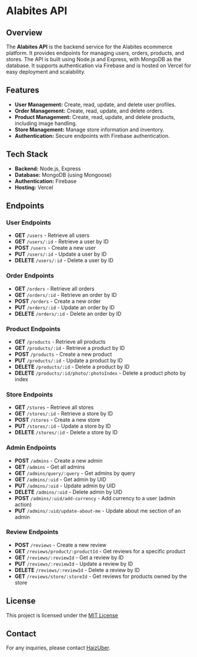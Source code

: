 # Alabites API

## Overview

The **Alabites API** is the backend service for the Alabites ecommerce platform. It provides endpoints for managing users, orders, products, and stores. The API is built using Node.js and Express, with MongoDB as the database. It supports authentication via Firebase and is hosted on Vercel for easy deployment and scalability.

## Features

- **User Management:** Create, read, update, and delete user profiles.
- **Order Management:** Create, read, update, and delete orders.
- **Product Management:** Create, read, update, and delete products, including image handling.
- **Store Management:** Manage store information and inventory.
- **Authentication:** Secure endpoints with Firebase authentication.

## Tech Stack

- **Backend:** Node.js, Express
- **Database:** MongoDB (using Mongoose)
- **Authentication:** Firebase
- **Hosting:** Vercel

## Endpoints

### User Endpoints

- **GET** `/users` - Retrieve all users
- **GET** `/users/:id` - Retrieve a user by ID
- **POST** `/users` - Create a new user
- **PUT** `/users/:id` - Update a user by ID
- **DELETE** `/users/:id` - Delete a user by ID

### Order Endpoints

- **GET** `/orders` - Retrieve all orders
- **GET** `/orders/:id` - Retrieve an order by ID
- **POST** `/orders` - Create a new order
- **PUT** `/orders/:id` - Update an order by ID
- **DELETE** `/orders/:id` - Delete an order by ID

### Product Endpoints

- **GET** `/products` - Retrieve all products
- **GET** `/products/:id` - Retrieve a product by ID
- **POST** `/products` - Create a new product
- **PUT** `/products/:id` - Update a product by ID
- **DELETE** `/products/:id` - Delete a product by ID
- **DELETE** `/products/:id/photo/:photoIndex` - Delete a product photo by index

### Store Endpoints

- **GET** `/stores` - Retrieve all stores
- **GET** `/stores/:id` - Retrieve a store by ID
- **POST** `/stores` - Create a new store
- **PUT** `/stores/:id` - Update a store by ID
- **DELETE** `/stores/:id` - Delete a store by ID

### Admin Endpoints

- **POST** `/admins` - Create a new admin
- **GET** `/admins` - Get all admins
- **GET** `/admins/query/:query` - Get admins by query
- **GET** `/admins/:uid` - Get admin by UID
- **PUT** `/admins/:uid` - Update admin by UID
- **DELETE** `/admins/:uid` - Delete admin by UID
- **POST** `/admins/:uid/add-currency` - Add currency to a user (admin action)
- **PUT** `/admins/:uid/update-about-me` - Update about me section of an admin

### Review Endpoints

- **POST** `/reviews` - Create a new review
- **GET** `/reviews/product/:productId` - Get reviews for a specific product
- **GET** `/reviews/:reviewId` - Get a review by ID
- **PUT** `/reviews/:reviewId` - Update a review by ID
- **DELETE** `/reviews/:reviewId` - Delete a review by ID
- **GET** `/reviews/store/:storeId` - Get reviews for products owned by the store

## License

This project is licensed under the [MIT License](https://mit-license.org/)

## Contact

For any inquiries, please contact [HaizUber](mailto:gabzmejia117@gmail.com).
